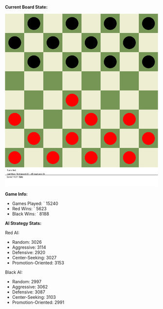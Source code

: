 
**Current Board State:**  
<!-- START_GIF -->
![Checkers Game](./checkers_game.gif)
<!-- END_GIF -->

**Game Info:**  
- Games Played: `<!-- GAMES_PLAYED --> 15240
- Red Wins: `<!-- RED_WINS --> 5623
- Black Wins: `<!-- BLACK_WINS --> 8188

<!-- AI_STATS -->
**AI Strategy Stats:**

Red AI:
- Random: 3026
- Aggressive: 3114
- Defensive: 2920
- Center-Seeking: 3027
- Promotion-Oriented: 3153

Black AI:
- Random: 2997
- Aggressive: 3062
- Defensive: 3087
- Center-Seeking: 3103
- Promotion-Oriented: 2991
